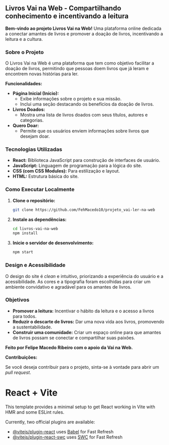 ## Livros Vai na Web - Compartilhando conhecimento e incentivando a leitura

**Bem-vindo ao projeto Livros Vai na Web!** Uma plataforma online dedicada a conectar amantes de livros e promover a doação de livros, incentivando a leitura e a cultura.

### Sobre o Projeto

O Livros Vai na Web é uma plataforma que tem como objetivo facilitar a doação de livros, permitindo que pessoas doem livros que já leram e encontrem novas histórias para ler.

**Funcionalidades:**

*   **Página Inicial (Início):**
    *   Exibe informações sobre o projeto e sua missão.
    *   Inclui uma seção destacando os benefícios da doação de livros.
*   **Livros Doados:**
    *   Mostra uma lista de livros doados com seus títulos, autores e categorias.
*   **Quero Doar:**
    *   Permite que os usuários enviem informações sobre livros que desejam doar.

### Tecnologias Utilizadas

*   **React:** Biblioteca JavaScript para construção de interfaces de usuário.
*   **JavaScript:** Linguagem de programação para a lógica do site.
*   **CSS (com CSS Modules):** Para estilização e layout.
*   **HTML:** Estrutura básica do site.

### Como Executar Localmente

1.  **Clone o repositório:**

    ```bash
    git clone https://github.com/FehMacedo10/projeto_vai-ler-na-web
    ```

2.  **Instale as dependências:**

    ```bash
    cd livros-vai-na-web
    npm install
    ```

3.  **Inicie o servidor de desenvolvimento:**

    ```bash
    npm start
    ```

### Design e Acessibilidade

O design do site é *clean* e intuitivo, priorizando a experiência do usuário e a acessibilidade. As cores e a tipografia foram escolhidas para criar um ambiente convidativo e agradável para os amantes de livros.

### Objetivos

*   **Promover a leitura:** Incentivar o hábito da leitura e o acesso a livros para todos.
*   **Reduzir o descarte de livros:** Dar uma nova vida aos livros, promovendo a sustentabilidade.
*   **Construir uma comunidade:** Criar um espaço online para que amantes de livros possam se conectar e compartilhar suas paixões.

**Feito por Felipe Macedo Ribeiro com o apoio da Vai na Web.**

**Contribuições:**

Se você deseja contribuir para o projeto, sinta-se à vontade para abrir um *pull request*.

# React + Vite

This template provides a minimal setup to get React working in Vite with HMR and some ESLint rules.

Currently, two official plugins are available:

- [@vitejs/plugin-react](https://github.com/vitejs/vite-plugin-react/blob/main/packages/plugin-react/README.md) uses [Babel](https://babeljs.io/) for Fast Refresh
- [@vitejs/plugin-react-swc](https://github.com/vitejs/vite-plugin-react-swc) uses [SWC](https://swc.rs/) for Fast Refresh